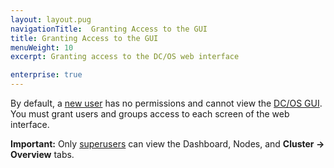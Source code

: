 ```yaml
---
layout: layout.pug
navigationTitle:  Granting Access to the GUI
title: Granting Access to the GUI
menuWeight: 10
excerpt: Granting access to the DC/OS web interface 

enterprise: true
---
```

<!-- The source repository for this topic is https://github.com/dcos/dcos-docs-site -->


By default, a [new user](/dcos/1.12/security/ent/users-groups/) has no permissions and cannot view the [DC/OS GUI](/dcos/1.12/gui/). You must grant users and groups access to each screen of the web interface.

**Important:** Only [superusers](/dcos/1.12/security/ent/perms-reference/#superuser) can view the Dashboard, Nodes, and **Cluster -> Overview** tabs.
